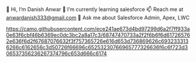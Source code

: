 
👋 Hi, I’m Danish Anwar
🌱 I’m currently learning salesforce
📫 Reach me at anwardanish333@gmail.com
💬 Ask me about Salesforce Admin, Apex, LWC

<!--
**Iamdanishanwar/IamDanishAnwar** is a ✨ _special_ ✨ repository because its `README.md` (this file) appears on your GitHub profile.
-->
https://camo.githubusercontent.com/ece241ae673d4bd97299d6a2f7ff933a0e63f6cbf46b6369ec0dc3bc2a8a17c3/68747470733a2f2f6b6f6d617265762e636f6d2f67687076632f3f757365726e616d653d736869626c6932333136266c6162656c3d50726f66696c65253230766965777326636f6c6f723d306537356236267374796c653d666c6174
